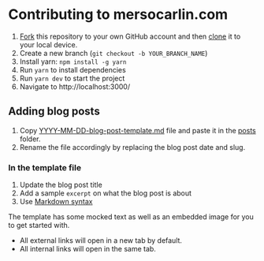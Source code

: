 # Contributing to mersocarlin.com

1. [Fork](https://docs.github.com/en/free-pro-team@latest/github/getting-started-with-github/fork-a-repo) this repository to your own GitHub account and then [clone](https://docs.github.com/en/free-pro-team@latest/github/creating-cloning-and-archiving-repositories/cloning-a-repository) it to your local device.
2. Create a new branch (`git checkout -b YOUR_BRANCH_NAME`)
3. Install yarn: `npm install -g yarn`
4. Run `yarn` to install dependencies
5. Run `yarn dev` to start the project
6. Navigate to http://localhost:3000/

## Adding blog posts

1. Copy [YYYY-MM-DD-blog-post-template.md](https://github.com/mersocarlin/mersocarlin.com/blob/master/data/YYYY-MM-DD-blog-post-template.md) file and paste it in the [posts](https://github.com/mersocarlin/mersocarlin.com/tree/master/data/posts) folder.
2. Rename the file accordingly by replacing the blog post date and slug.

### In the template file

1. Update the blog post title
2. Add a sample `excerpt` on what the blog post is about
3. Use [Markdown syntax](https://daringfireball.net/projects/markdown/syntax)

The template has some mocked text as well as an embedded image for you to get started with.

- All external links will open in a new tab by default.
- All internal links will open in the same tab.
